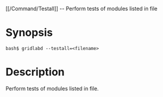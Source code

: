 [[/Command/Testall]] -- Perform tests of modules listed in file

# Synopsis

~~~
bash$ gridlabd --testall=<filename>                                    
~~~

# Description

Perform tests of modules listed in file.

